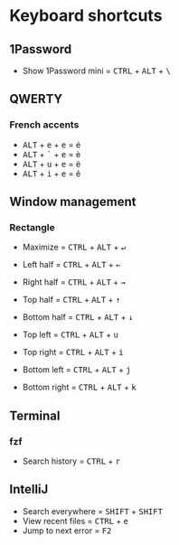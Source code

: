 # Keyboard shortcuts

## 1Password

* Show 1Password mini = <kbd>CTRL</kbd> + <kbd>ALT</kbd> + <kbd>\\</kbd>

## QWERTY

### French accents

* <kbd>ALT</kbd> + <kbd>e</kbd> + <kbd>e</kbd> = é
* <kbd>ALT</kbd> + <kbd>`</kbd> + <kbd>e</kbd> = è
* <kbd>ALT</kbd> + <kbd>u</kbd> + <kbd>e</kbd> = ë
* <kbd>ALT</kbd> + <kbd>i</kbd> + <kbd>e</kbd> = ê

## Window management

### Rectangle

* Maximize = <kbd>CTRL</kbd> + <kbd>ALT</kbd> + <kbd>↵</kbd>


* Left half = <kbd>CTRL</kbd> + <kbd>ALT</kbd> + <kbd>←</kbd>
* Right half = <kbd>CTRL</kbd> + <kbd>ALT</kbd> + <kbd>→</kbd>
* Top half = <kbd>CTRL</kbd> + <kbd>ALT</kbd> + <kbd>↑</kbd>
* Bottom half = <kbd>CTRL</kbd> + <kbd>ALT</kbd> + <kbd>↓</kbd>


* Top left = <kbd>CTRL</kbd> + <kbd>ALT</kbd> + <kbd>u</kbd>
* Top right = <kbd>CTRL</kbd> + <kbd>ALT</kbd> + <kbd>i</kbd>
* Bottom left = <kbd>CTRL</kbd> + <kbd>ALT</kbd> + <kbd>j</kbd>
* Bottom right = <kbd>CTRL</kbd> + <kbd>ALT</kbd> + <kbd>k</kbd>

## Terminal

### fzf

* Search history = <kbd>CTRL</kbd> + <kbd>r</kbd>

## IntelliJ

* Search everywhere = <kbd>SHIFT</kbd> + <kbd>SHIFT</kbd>
* View recent files = <kbd>CTRL</kbd> + <kbd>e</kbd>
* Jump to next error = <kbd>F2</kbd>